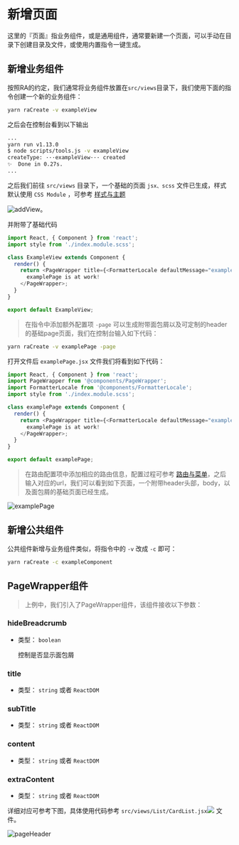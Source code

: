 # 新增页面

这里的『页面』指业务组件，或是通用组件，通常要新建一个页面，可以手动在目录下创建目录及文件，或使用内置指令一键生成。

## 新增业务组件 

按照RA的约定，我们通常将业务组件放置在`src/views`目录下，我们使用下面的指令创建一个新的业务组件：

```bash
yarn raCreate -v exampleView
```

之后会在控制台看到以下输出

```bash
...
yarn run v1.13.0
$ node scripts/tools.js -v exampleView
createType: ···exampleView··· created
✨  Done in 0.27s.
...
```

之后我们前往 `src/views` 目录下，一个基础的页面 `jsx、scss` 文件已生成，样式默认使用 `CSS Module` ，可参考 [样式与主题](/cssStyle)

![addView](/media/addview.png)。


并附带了基础代码
```javascript
import React, { Component } from 'react'; 
import style from './index.module.scss'; 

class ExampleView extends Component { 
  render() {
    return <PageWrapper title={<FormatterLocale defaultMessage="examplePage" />}> 
      examplePage is at work!
    </PageWrapper>; 
  } 
} 

export default ExampleView;
```

> 在指令中添加额外配置项 `-page` 可以生成附带面包屑以及可定制的header的基础page页面，我们在控制台输入如下代码：

```bash
yarn raCreate -v examplePage -page
```

打开文件后 `examplePage.jsx` 文件我们将看到如下代码：

```javascript
import React, { Component } from 'react'; 
import PageWrapper from '@components/PageWrapper'; 
import FormatterLocale from '@components/FormatterLocale'; 
import style from './index.module.scss'; 

class examplePage extends Component { 
  render() {
    return <PageWrapper title={<FormatterLocale defaultMessage="examplePage" />}> 
      examplePage is at work!
    </PageWrapper>; 
  } 
} 

export default examplePage;
```

>在路由配置项中添加相应的路由信息，配置过程可参考 [路由与菜单](/router)，之后输入对应的url，我们可以看到如下页面，一个附带header头部，body，以及面包屑的基础页面已经生成。

![examplePage](/media/examplePage.png)


## 新增公共组件

公共组件新增与业务组件类似，将指令中的 `-v` 改成 `-c` 即可：

```bash
yarn raCreate -c exampleComponent
```

## PageWrapper组件

>上例中，我们引入了PageWrapper组件，该组件接收以下参数：

### hideBreadcrumb

- 类型： `boolean`

  控制是否显示面包屑

### title

- 类型： `string` 或者 `ReactDOM`

### subTitle

- 类型： `string` 或者 `ReactDOM`

### content

- 类型： `string` 或者 `ReactDOM`

### extraContent

- 类型： `string` 或者 `ReactDOM`

详细对应可参考下图，具体使用代码参考 `src/views/List/CardList.jsx`[![](/media/link.svg)](https://github.com/EzioReturner/RATurbo-react-admin/blob/master/src/views/List/CardList.jsx) 文件。

![pageHeader](/media/pageHeader.png)